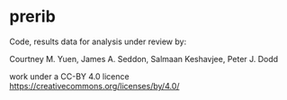 # prerib

Code, results data for analysis under review by:

Courtney M. Yuen, James A. Seddon, Salmaan Keshavjee, Peter J. Dodd

work under a CC-BY 4.0 licence https://creativecommons.org/licenses/by/4.0/
